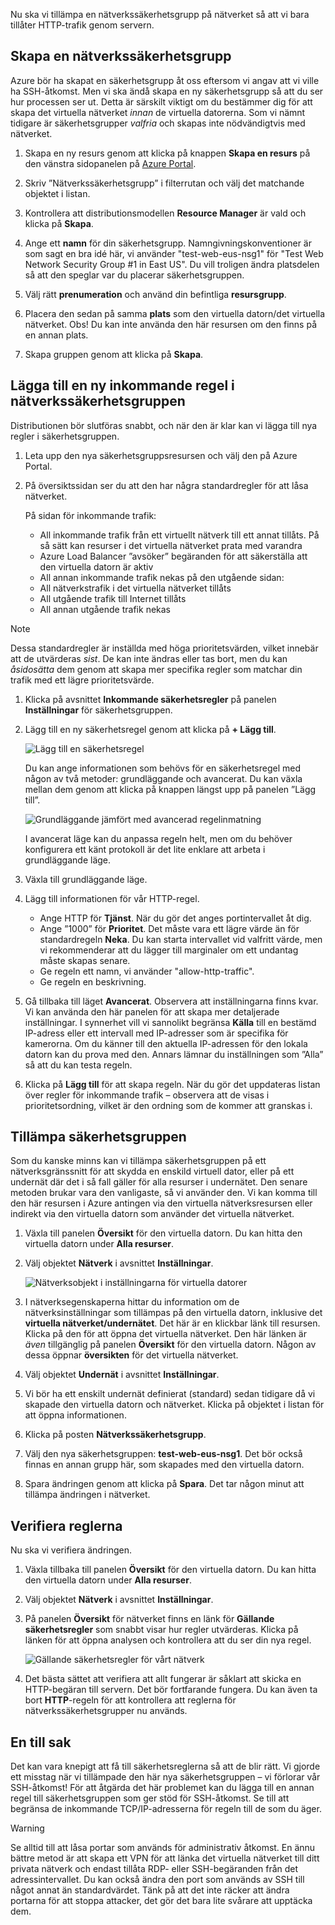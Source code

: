 Nu ska vi tillämpa en nätverkssäkerhetsgrupp på nätverket så att vi bara tillåter HTTP-trafik genom servern.

## <a name="create-a-network-security-group"></a>Skapa en nätverkssäkerhetsgrupp

Azure bör ha skapat en säkerhetsgrupp åt oss eftersom vi angav att vi ville ha SSH-åtkomst. Men vi ska ändå skapa en ny säkerhetsgrupp så att du ser hur processen ser ut. Detta är särskilt viktigt om du bestämmer dig för att skapa det virtuella nätverket _innan_ de virtuella datorerna. Som vi nämnt tidigare är säkerhetsgrupper _valfria_ och skapas inte nödvändigtvis med nätverket.

1. Skapa en ny resurs genom att klicka på knappen **Skapa en resurs** på den vänstra sidopanelen på [Azure Portal](https://portal.azure.com?azure-portal=true).

1. Skriv ”Nätverkssäkerhetsgrupp” i filterrutan och välj det matchande objektet i listan.

1. Kontrollera att distributionsmodellen **Resource Manager** är vald och klicka på **Skapa**.

1. Ange ett **namn** för din säkerhetsgrupp. Namngivningskonventioner är som sagt en bra idé här, vi använder "test-web-eus-nsg1" för "Test Web Network Security Group #1 in East US". Du vill troligen ändra platsdelen så att den speglar var du placerar säkerhetsgruppen.

1. Välj rätt **prenumeration** och använd din befintliga **resursgrupp**.

1. Placera den sedan på samma **plats** som den virtuella datorn/det virtuella nätverket. Obs! Du kan inte använda den här resursen om den finns på en annan plats.

1. Skapa gruppen genom att klicka på **Skapa**.

## <a name="add-a-new-inbound-rule-to-our-network-security-group"></a>Lägga till en ny inkommande regel i nätverkssäkerhetsgruppen

Distributionen bör slutföras snabbt, och när den är klar kan vi lägga till nya regler i säkerhetsgruppen.

1. Leta upp den nya säkerhetsgruppsresursen och välj den på Azure Portal.

1. På översiktssidan ser du att den har några standardregler för att låsa nätverket.

    På sidan för inkommande trafik:

    - All inkommande trafik från ett virtuellt nätverk till ett annat tillåts. På så sätt kan resurser i det virtuella nätverket prata med varandra
    - Azure Load Balancer ”avsöker” begäranden för att säkerställa att den virtuella datorn är aktiv
    - All annan inkommande trafik nekas på den utgående sidan:
    - All nätverkstrafik i det virtuella nätverket tillåts
    - All utgående trafik till Internet tillåts
    - All annan utgående trafik nekas

> [!NOTE]
> Dessa standardregler är inställda med höga prioritetsvärden, vilket innebär att de utvärderas _sist_. De kan inte ändras eller tas bort, men du kan _åsidosätta_ dem genom att skapa mer specifika regler som matchar din trafik med ett lägre prioritetsvärde.

1. Klicka på avsnittet **Inkommande säkerhetsregler** på panelen **Inställningar** för säkerhetsgruppen.

1. Lägg till en ny säkerhetsregel genom att klicka på **+ Lägg till**.

    ![Lägg till en säkerhetsregel](../media-drafts/8-add-rule.png)

    Du kan ange informationen som behövs för en säkerhetsregel med någon av två metoder: grundläggande och avancerat. Du kan växla mellan dem genom att klicka på knappen längst upp på panelen ”Lägg till”.

    ![Grundläggande jämfört med avancerad regelinmatning](../media-drafts/8-advanced-create-rule.png)

    I avancerat läge kan du anpassa regeln helt, men om du behöver konfigurera ett känt protokoll är det lite enklare att arbeta i grundläggande läge.

1. Växla till grundläggande läge.

1. Lägg till informationen för vår HTTP-regel.

    - Ange HTTP för **Tjänst**. När du gör det anges portintervallet åt dig.
    - Ange ”1000” för **Prioritet**. Det måste vara ett lägre värde än för standardregeln **Neka**. Du kan starta intervallet vid valfritt värde, men vi rekommenderar att du lägger till marginaler om ett undantag måste skapas senare.
    - Ge regeln ett namn, vi använder "allow-http-traffic".
    - Ge regeln en beskrivning.

1. Gå tillbaka till läget **Avancerat**. Observera att inställningarna finns kvar. Vi kan använda den här panelen för att skapa mer detaljerade inställningar. I synnerhet vill vi sannolikt begränsa **Källa** till en bestämd IP-adress eller ett intervall med IP-adresser som är specifika för kamerorna. Om du känner till den aktuella IP-adressen för den lokala datorn kan du prova med den. Annars lämnar du inställningen som ”Alla” så att du kan testa regeln.

1. Klicka på **Lägg till** för att skapa regeln. När du gör det uppdateras listan över regler för inkommande trafik – observera att de visas i prioritetsordning, vilket är den ordning som de kommer att granskas i.
    
## <a name="apply-the-security-group"></a>Tillämpa säkerhetsgruppen

Som du kanske minns kan vi tillämpa säkerhetsgruppen på ett nätverksgränssnitt för att skydda en enskild virtuell dator, eller på ett undernät där det i så fall gäller för alla resurser i undernätet. Den senare metoden brukar vara den vanligaste, så vi använder den. Vi kan komma till den här resursen i Azure antingen via den virtuella nätverksresursen eller indirekt via den virtuella datorn som använder det virtuella nätverket.

1. Växla till panelen **Översikt** för den virtuella datorn. Du kan hitta den virtuella datorn under **Alla resurser**.

1. Välj objektet **Nätverk** i avsnittet **Inställningar**.

    ![Nätverksobjekt i inställningarna för virtuella datorer](../media-drafts/8-network-settings.png)

1. I nätverksegenskaperna hittar du information om de nätverksinställningar som tillämpas på den virtuella datorn, inklusive det **virtuella nätverket/undernätet**. Det här är en klickbar länk till resursen. Klicka på den för att öppna det virtuella nätverket. Den här länken är _även_ tillgänglig på panelen **Översikt** för den virtuella datorn. Någon av dessa öppnar **översikten** för det virtuella nätverket.

1. Välj objektet **Undernät** i avsnittet **Inställningar**.

1. Vi bör ha ett enskilt undernät definierat (standard) sedan tidigare då vi skapade den virtuella datorn och nätverket. Klicka på objektet i listan för att öppna informationen.

1. Klicka på posten **Nätverkssäkerhetsgrupp**.

1. Välj den nya säkerhetsgruppen: **test-web-eus-nsg1**. Det bör också finnas en annan grupp här, som skapades med den virtuella datorn.

1. Spara ändringen genom att klicka på **Spara**. Det tar någon minut att tillämpa ändringen i nätverket.

## <a name="verify-the-rules"></a>Verifiera reglerna

Nu ska vi verifiera ändringen.

1. Växla tillbaka till panelen **Översikt** för den virtuella datorn. Du kan hitta den virtuella datorn under **Alla resurser**.

1. Välj objektet **Nätverk** i avsnittet **Inställningar**.

1. På panelen **Översikt** för nätverket finns en länk för **Gällande säkerhetsregler** som snabbt visar hur regler utvärderas. Klicka på länken för att öppna analysen och kontrollera att du ser din nya regel.

    ![Gällande säkerhetsregler för vårt nätverk](../media-drafts/8-effective-rules.png)

1. Det bästa sättet att verifiera att allt fungerar är såklart att skicka en HTTP-begäran till servern. Det bör fortfarande fungera. Du kan även ta bort **HTTP**-regeln för att kontrollera att reglerna för nätverkssäkerhetsgrupper nu används.

## <a name="one-more-thing"></a>En till sak

Det kan vara knepigt att få till säkerhetsreglerna så att de blir rätt. Vi gjorde ett misstag när vi tillämpade den här nya säkerhetsgruppen – vi förlorar vår SSH-åtkomst! För att åtgärda det här problemet kan du lägga till en annan regel till säkerhetsgruppen som ger stöd för SSH-åtkomst. Se till att begränsa de inkommande TCP/IP-adresserna för regeln till de som du äger.

> [!WARNING]
> Se alltid till att låsa portar som används för administrativ åtkomst. En ännu bättre metod är att skapa ett VPN för att länka det virtuella nätverket till ditt privata nätverk och endast tillåta RDP- eller SSH-begäranden från det adressintervallet. Du kan också ändra den port som används av SSH till något annat än standardvärdet. Tänk på att det inte räcker att ändra portarna för att stoppa attacker, det gör det bara lite svårare att upptäcka dem.